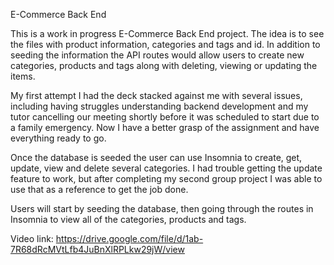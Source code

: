 E-Commerce Back End

This is a work in progress E-Commerce Back End project. The idea is to see the files with product information, categories and tags and id. In addition to seeding the information the API routes would allow users to create new categories, products and tags along with deleting, viewing or updating the items.

My first attempt I had the deck stacked against me with several issues, including having struggles understanding backend development and my tutor cancelling our meeting shortly before it was scheduled to start due to a family emergency. Now I have a better grasp of the assignment and have everything ready to go.

Once the database is seeded the user can use Insomnia to create, get, update, view and delete several categories. I had trouble getting the update feature to work, but after completing my second group project I was able to use that as a reference to get the job done.

Users will start by seeding the database, then going through the routes in Insomnia to view all of the categories, products and tags.

Video link: https://drive.google.com/file/d/1ab-7R68dRcMVtLfb4JuBnXlRPLkw29jW/view